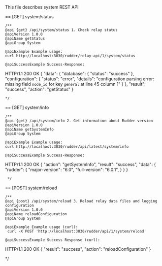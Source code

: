 This file describes system REST API 

== [GET] system/status

    /**
    @api {get} /api/system/status 1. Check relay status
    @apiVersion 1.0.0
    @apiName getStatus
    @apiGroup System

    @apiExample Example usage:
    curl http://localhost:3030/rudder/relay-api/1/system/status

    @apiSuccessExample Success-Response:
HTTP/1.1 200 OK
{
  "data": {
    "database": {
      "status": "success"
    },
    "configuration": {
      "status": "error",
      "details": "configuration parsing error: missing field `node_id` for key `general` at line 45 column 1"
    }
  },
  "result": "success",
  "action": "getStatus"
}

    */

== [GET] system/info

    /**
    @api {get} /api/system/info 2. Get information about Rudder version
    @apiVersion 1.0.0
    @apiName getSystemInfo
    @apiGroup System

    @apiExample Example usage:
    curl http://localhost:3030/rudder/api/latest/system/info

    @apiSuccessExample Success-Response:
HTTP/1.1 200 OK
{
  "action": "getSystemInfo",
  "result": "success",
  "data": {
    "rudder": {
      "major-version": "6.0",
      "full-version": "6.0.1",
    }
  }
}

     */

== [POST] system/reload

    /**
    @api {post} /api/system/reload 3. Reload relay data files and logging configuration
    @apiVersion 1.0.0
    @apiName reloadConfiguration
    @apiGroup System

    @apiExample Example usage (curl):
     curl -X POST 'http://localhost:3030/rudder/api/1/system/reload'

    @apiSuccessExample Success Response (curl):
HTTP/1.1 200 OK
{
  "result": "success",
  "action": "reloadConfiguration"
}

*/
